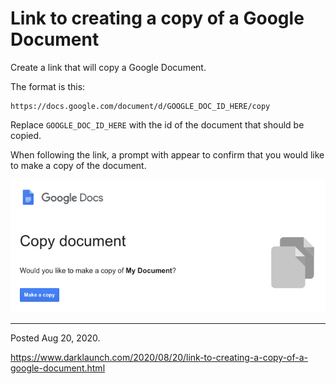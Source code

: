 # Link to creating a copy of a Google Document

Create a link that will copy a Google Document.

The format is this:

```
https://docs.google.com/document/d/GOOGLE_DOC_ID_HERE/copy
```

Replace `GOOGLE_DOC_ID_HERE` with the id of the document that should be copied.

When following the link, a prompt with appear to confirm that you would like to make a copy of the document.

<img alt="" src="/img/uploads/2020-08/google-docs-copy-document-confirmation-prompt.png" />

---

Posted Aug 20, 2020.

https://www.darklaunch.com/2020/08/20/link-to-creating-a-copy-of-a-google-document.html